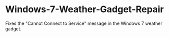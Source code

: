 # Windows-7-Weather-Gadget-Repair
Fixes the "Cannot Connect to Service" message in the Windows 7 weather gadget.
